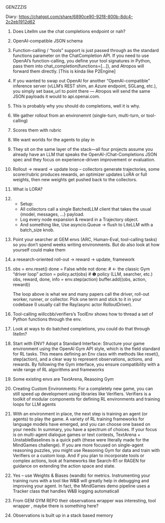 GENZZZIS

Diary:
https://chatgpt.com/share/6890ce90-92f8-800b-8dc4-2c2eb1912d62

1. Does Litellm use the chat completions endpoint or nah?
2. OpenAI-compatible JSON schema
3. Function-calling / “tools” support is just passed through as the standard functions parameter on the ChatCompletion API. If you need to use OpenAI’s function-calling, you define your tool signatures in Python, pass them into chat_completion(functions=[…]), and Atropos will forward them directly. [This is kinda like P2Engine]
4. If you wanted to swap out OpenAI for another “OpenAI-compatible” inference server (vLLM’s REST shim, an Azure endpoint, SGLang, etc.), you simply set base_url to point there — Atropos will send the same JSON payloads it would to api.openai.com.
5. This is probably why you should do completions, well it is why.
6. We gather rollout from an environemnt (single-turn, multi-turn, or tool-calling)
7. Scores them with rubric
8. We want worlds for the agents to play in
9. They sit on the same layer of the stack—all four projects assume you already have an LLM that speaks the OpenAI-/Chat-Completions JSON spec and they focus on experience-driven improvement or evaluation.
10. Rollout → reward → update loop – collectors generate trajectories, some scorer/rubric produces rewards, an optimizer updates LoRA or full weights, then new weights get pushed back to the collectors.
11. What is LORA?
12. - Setup:
    - All collectors call a single BatchedLLM client that takes the usual {model, messages, …} payload.
    - Log every node expansion & reward in a Trajectory object.
    - And something like, Use asyncio.Queue → flush to LiteLLM with a batch_size knob.
13. Point your searcher at GEM envs (ARC, Human-Eval, tool-calling tasks) so you don’t spend weeks writing environments. But do also look at how yourself could make them
14. a research-oriented roll-out → reward → update, framework

15. obs = env.reset()
    done = False
    while not done: # ← the classic Gym “driver loop”
    action = policy.act(obs) # ❶ policy (LLM, searcher, etc.)
    obs, reward, done, info = env.step(action)
    buffer.add((obs, action, reward))

    The loop above is what we and many papers call the driver, roll-out worker, runner, or collector. Pick one term and stick to it in your codebase (I usually call the Ray/async actor RolloutDriver).

16. Tool-calling willccbb/verifiers’s ToolEnv shows how to thread a set of Python functions through the env.
17. Look at ways to do batched completions, you could do that through litellm?
18. Start with ENV? Adopt a Standard Interface: Structure your game environment using the OpenAI Gym API style, which is the field standard for RL tasks. This means defining an Env class with methods like reset(), step(action), and a clear way to represent observations, actions, and rewards. By following the Gym interface, you ensure compatibility with a wide range of RL algorithms and frameworks
19. Some existing envs are TextArena, Reasoing Gym
20. Creating Custom Environments: For a completely new game, you can still speed up development using libraries like Verifiers. Verifiers is a toolkit of modular components for defining RL environments and training loops for LLM agents
21. With an environment in place, the next step is training an agent (or agents) to play the game. A variety of RL training frameworks for language models have emerged, and you can choose one based on your needs: In summary, you have a spectrum of choices. If your focus is on multi-agent dialogue games or text contests, TextArena + UnstableBaselines is a quick path (these were literally made for the MindGames challenge). If you are more focused on single-agent reasoning puzzles, you might use Reasoning Gym for data and train with Verifiers or a custom loop. And if you plan to incorporate tools or complex actions, look at frameworks like Search-R1 or RAGEN for guidance on extending the action space and state.
22. Yes – use Weights & Biases (wandb) for metrics. Instrumenting your training runs with a tool like W&B will greatly help in debugging and improving your agent. In fact, the MindGames demo pipeline uses a Tracker class that handles W&B logging automaticall
23. From GEM GYM REPO their observations wrapper was interesting, tool wrapper , maybe there is something here?
24. Observations is built up in a stack based memory
